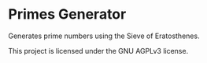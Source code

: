 # Primes Generator
Generates prime numbers using the Sieve of Eratosthenes.

This project is licensed under the GNU AGPLv3 license.
